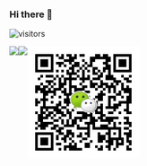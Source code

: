 ### Hi there 👋

![visitors](https://visitor-badge.laobi.icu/badge?page_id=zhaojh329.zhaojh329)

<img align="left" src="https://github-readme-stats.vercel.app/api?username=zhaojh329&count_private=true&show_icons=true&theme=dark" />
<img align="left" src="https://github-readme-stats.vercel.app/api/top-langs/?username=zhaojh329&theme=dark&hide=html" />

<img align="left" src="/WeChat.jpg" width="200px" height="200px"/>
